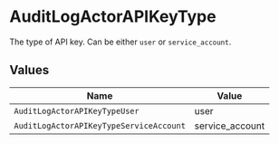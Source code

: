 # AuditLogActorAPIKeyType

The type of API key. Can be either `user` or `service_account`.


## Values

| Name                                    | Value                                   |
| --------------------------------------- | --------------------------------------- |
| `AuditLogActorAPIKeyTypeUser`           | user                                    |
| `AuditLogActorAPIKeyTypeServiceAccount` | service_account                         |